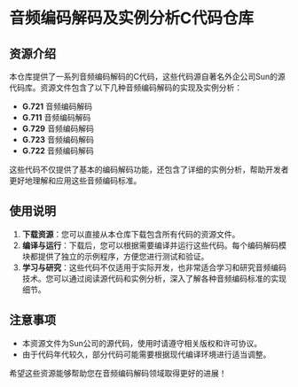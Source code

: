 # 音频编码解码及实例分析C代码仓库

## 资源介绍

本仓库提供了一系列音频编码解码的C代码，这些代码源自著名外企公司Sun的源代码库。资源文件包含了以下几种音频编码解码的实现及实例分析：

- **G.721** 音频编码解码
- **G.711** 音频编码解码
- **G.729** 音频编码解码
- **G.723** 音频编码解码
- **G.722** 音频编码解码

这些代码不仅提供了基本的编码解码功能，还包含了详细的实例分析，帮助开发者更好地理解和应用这些音频编码标准。

## 使用说明

1. **下载资源**：您可以直接从本仓库下载包含所有代码的资源文件。
2. **编译与运行**：下载后，您可以根据需要编译并运行这些代码。每个编码解码模块都提供了独立的示例程序，方便您进行测试和验证。
3. **学习与研究**：这些代码不仅适用于实际开发，也非常适合学习和研究音频编码技术。您可以通过阅读源代码和实例分析，深入了解各种音频编码标准的实现细节。

## 注意事项

- 本资源文件为Sun公司的源代码，使用时请遵守相关版权和许可协议。
- 由于代码年代较久，部分代码可能需要根据现代编译环境进行适当调整。

希望这些资源能够帮助您在音频编码解码领域取得更好的进展！